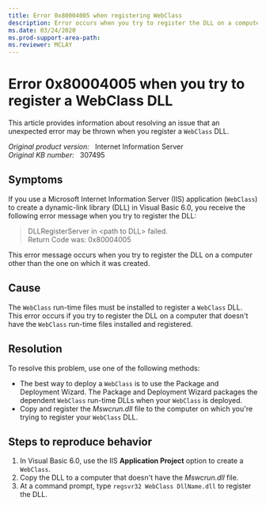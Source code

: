 ```yaml
---
title: Error 0x80004005 when registering WebClass
description: Error occurs when you try to register the DLL on a computer.
ms.date: 03/24/2020
ms.prod-support-area-path: 
ms.reviewer: MCLAY
---
```

# Error 0x80004005 when you try to register a WebClass DLL

This article provides information about resolving an issue that an unexpected error may be thrown when you register a `WebClass` DLL.

_Original product version:_ &nbsp;  Internet Information Server  
_Original KB number:_ &nbsp; 307495

## Symptoms

If you use a Microsoft Internet Information Server (IIS) application (`WebClass`) to create a dynamic-link library (DLL) in Visual Basic 6.0, you receive the following error message when you try to register the DLL:

> DLLRegisterServer in \<path to DLL> failed.  
> Return Code was: 0x80004005

This error message occurs when you try to register the DLL on a computer other than the one on which it was created.

## Cause

The `WebClass` run-time files must be installed to register a `WebClass` DLL. This error occurs if you try to register the DLL on a computer that doesn't have the `WebClass` run-time files installed and registered.

## Resolution

To resolve this problem, use one of the following methods:

- The best way to deploy a `WebClass` is to use the Package and Deployment Wizard. The Package and Deployment Wizard packages the dependent `WebClass` run-time DLLs when your `WebClass` is deployed.
- Copy and register the *Mswcrun.dll* file to the computer on which you're trying to register your `WebClass` DLL.

## Steps to reproduce behavior

1. In Visual Basic 6.0, use the IIS **Application Project** option to create a `WebClass`.
2. Copy the DLL to a computer that doesn't have the *Mswcrun.dll* file.
3. At a command prompt, type `regsvr32 WebClass DllName.dll` to register the DLL.
